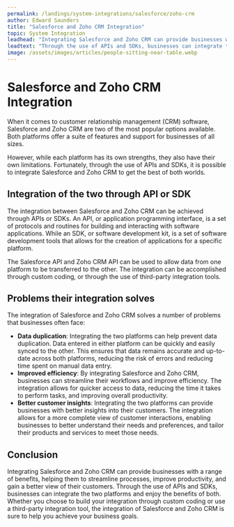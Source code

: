 ```yaml
---
permalink: /landings/system-integrations/salesforce/zoho-crm
author: Edward Saunders
title: "Salesforce and Zoho CRM Integration"
topic: System Integration
leadhead: "Integrating Salesforce and Zoho CRM can provide businesses with a range of benefits, helping them to streamline processes, improve productivity, and gain a better view of their customers"
leadtext: "Through the use of APIs and SDKs, businesses can integrate the two platforms and enjoy the benefits of both. Whether you choose to build your integration through custom coding or use a third-party integration tool, the integration of Salesforce and Zoho CRM is sure to help you achieve your business goals."
image: /assets/images/articles/people-sitting-near-table.webp
---
```

<div class="arttext">  
  <h1>Salesforce and Zoho CRM Integration</h1>
  
  <p>When it comes to customer relationship management (CRM) software, Salesforce and Zoho CRM are two of the most popular options available. Both platforms offer a suite of features and support for businesses of all sizes.</p>
  
  <p>However, while each platform has its own strengths, they also have their own limitations. Fortunately, through the use of APIs and SDKs, it is possible to integrate Salesforce and Zoho CRM to get the best of both worlds.</p>
  
  <h2>Integration of the two through API or SDK</h2>
  
  <p>The integration between Salesforce and Zoho CRM can be achieved through APIs or SDKs. An API, or application programming interface, is a set of protocols and routines for building and interacting with software applications. While an SDK, or software development kit, is a set of software development tools that allows for the creation of applications for a specific platform.</p>
  
  <p>The Salesforce API and Zoho CRM API can be used to allow data from one platform to be transferred to the other. The integration can be accomplished through custom coding, or through the use of third-party integration tools.</p>
  
  <h2>Problems their integration solves</h2>
  
  <p>The integration of Salesforce and Zoho CRM solves a number of problems that businesses often face:</p>
  
  <ul>
    <li><strong>Data duplication</strong>: Integrating the two platforms can help prevent data duplication. Data entered in either platform can be quickly and easily synced to the other. This ensures that data remains accurate and up-to-date across both platforms, reducing the risk of errors and reducing time spent on manual data entry.</li>
    <li><strong>Improved efficiency</strong>: By integrating Salesforce and Zoho CRM, businesses can streamline their workflows and improve efficiency. The integration allows for quicker access to data, reducing the time it takes to perform tasks, and improving overall productivity.</li>
    <li><strong>Better customer insights</strong>: Integrating the two platforms can provide businesses with better insights into their customers. The integration allows for a more complete view of customer interactions, enabling businesses to better understand their needs and preferences, and tailor their products and services to meet those needs.</li>
  </ul>
  
  <h2>Conclusion</h2>
  
  <p>Integrating Salesforce and Zoho CRM can provide businesses with a range of benefits, helping them to streamline processes, improve productivity, and gain a better view of their customers. Through the use of APIs and SDKs, businesses can integrate the two platforms and enjoy the benefits of both. Whether you choose to build your integration through custom coding or use a third-party integration tool, the integration of Salesforce and Zoho CRM is sure to help you achieve your business goals.</p>

</div>